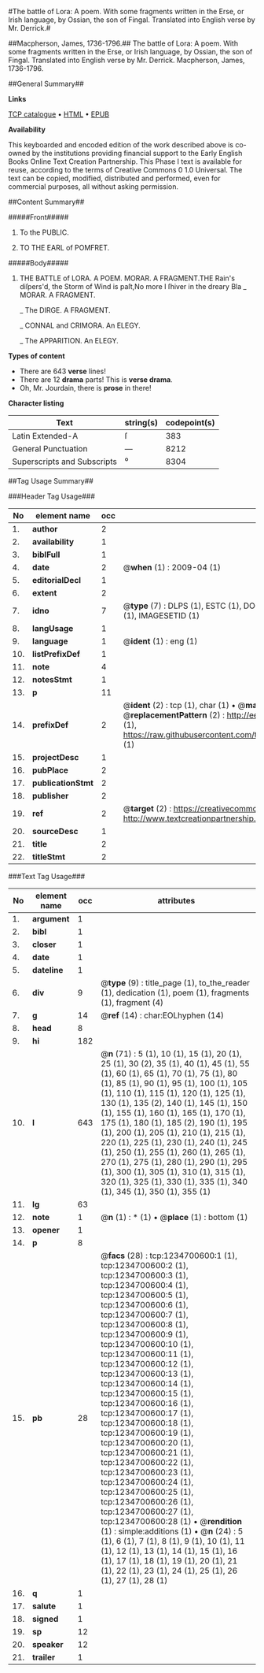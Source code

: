 #The battle of Lora: A poem. With some fragments written in the Erse, or Irish language, by Ossian, the son of Fingal. Translated into English verse by Mr. Derrick.#

##Macpherson, James, 1736-1796.##
The battle of Lora: A poem. With some fragments written in the Erse, or Irish language, by Ossian, the son of Fingal. Translated into English verse by Mr. Derrick.
Macpherson, James, 1736-1796.

##General Summary##

**Links**

[TCP catalogue](http://www.ota.ox.ac.uk/tcp/)  • 
[HTML](http://tei.it.ox.ac.uk/tcp/Texts-HTML/free/004/004774210.html)  • 
[EPUB](http://tei.it.ox.ac.uk/tcp/Texts-EPUB/free/004/004774210.epub)

**Availability**

This keyboarded and encoded edition of the
	       work described above is co-owned by the institutions
	       providing financial support to the Early English Books
	       Online Text Creation Partnership. This Phase I text is
	       available for reuse, according to the terms of Creative
	       Commons 0 1.0 Universal. The text can be copied,
	       modified, distributed and performed, even for
	       commercial purposes, all without asking permission.


##Content Summary##

#####Front#####

1. To the PUBLIC.

1. TO THE EARL of POMFRET.

#####Body#####

1. THE BATTLE of LORA. A POEM.
MORAR. A FRAGMENT.THE Rain's diſpers'd, the Storm of Wind is paſt,No more I ſhiver in the dreary Bla
    _ MORAR. A FRAGMENT.

    _ The DIRGE. A FRAGMENT.

    _ CONNAL and CRIMORA. An ELEGY.

    _ The APPARITION. An ELEGY.

**Types of content**

  * There are 643 **verse** lines!
  * There are 12 **drama** parts! This is **verse drama**.
  * Oh, Mr. Jourdain, there is **prose** in there!

**Character listing**


|Text|string(s)|codepoint(s)|
|---|---|---|
|Latin Extended-A|ſ|383|
|General Punctuation|—|8212|
|Superscripts             and Subscripts|⁰|8304|

##Tag Usage Summary##

###Header Tag Usage###

|No|element name|occ|attributes|
|---|---|---|---|
|1.|__author__|2||
|2.|__availability__|1||
|3.|__biblFull__|1||
|4.|__date__|2| @__when__ (1) : 2009-04 (1)|
|5.|__editorialDecl__|1||
|6.|__extent__|2||
|7.|__idno__|7| @__type__ (7) : DLPS (1), ESTC (1), DOCNO (1), TCP (1), GALEDOCNO (1), CONTENTSET (1), IMAGESETID (1)|
|8.|__langUsage__|1||
|9.|__language__|1| @__ident__ (1) : eng (1)|
|10.|__listPrefixDef__|1||
|11.|__note__|4||
|12.|__notesStmt__|1||
|13.|__p__|11||
|14.|__prefixDef__|2| @__ident__ (2) : tcp (1), char (1)  •  @__matchPattern__ (2) : ([0-9\-]+):([0-9IVX]+) (1), (.+) (1)  •  @__replacementPattern__ (2) : http://eebo.chadwyck.com/downloadtiff?vid=$1&page=$2 (1), https://raw.githubusercontent.com/textcreationpartnership/Texts/master/tcpchars.xml#$1 (1)|
|15.|__projectDesc__|1||
|16.|__pubPlace__|2||
|17.|__publicationStmt__|2||
|18.|__publisher__|2||
|19.|__ref__|2| @__target__ (2) : https://creativecommons.org/publicdomain/zero/1.0/ (1), http://www.textcreationpartnership.org/docs/. (1)|
|20.|__sourceDesc__|1||
|21.|__title__|2||
|22.|__titleStmt__|2||


###Text Tag Usage###

|No|element name|occ|attributes|
|---|---|---|---|
|1.|__argument__|1||
|2.|__bibl__|1||
|3.|__closer__|1||
|4.|__date__|1||
|5.|__dateline__|1||
|6.|__div__|9| @__type__ (9) : title_page (1), to_the_reader (1), dedication (1), poem (1), fragments (1), fragment (4)|
|7.|__g__|14| @__ref__ (14) : char:EOLhyphen (14)|
|8.|__head__|8||
|9.|__hi__|182||
|10.|__l__|643| @__n__ (71) : 5 (1), 10 (1), 15 (1), 20 (1), 25 (1), 30 (2), 35 (1), 40 (1), 45 (1), 55 (1), 60 (1), 65 (1), 70 (1), 75 (1), 80 (1), 85 (1), 90 (1), 95 (1), 100 (1), 105 (1), 110 (1), 115 (1), 120 (1), 125 (1), 130 (1), 135 (2), 140 (1), 145 (1), 150 (1), 155 (1), 160 (1), 165 (1), 170 (1), 175 (1), 180 (1), 185 (2), 190 (1), 195 (1), 200 (1), 205 (1), 210 (1), 215 (1), 220 (1), 225 (1), 230 (1), 240 (1), 245 (1), 250 (1), 255 (1), 260 (1), 265 (1), 270 (1), 275 (1), 280 (1), 290 (1), 295 (1), 300 (1), 305 (1), 310 (1), 315 (1), 320 (1), 325 (1), 330 (1), 335 (1), 340 (1), 345 (1), 350 (1), 355 (1)|
|11.|__lg__|63||
|12.|__note__|1| @__n__ (1) : * (1)  •  @__place__ (1) : bottom (1)|
|13.|__opener__|1||
|14.|__p__|8||
|15.|__pb__|28| @__facs__ (28) : tcp:1234700600:1 (1), tcp:1234700600:2 (1), tcp:1234700600:3 (1), tcp:1234700600:4 (1), tcp:1234700600:5 (1), tcp:1234700600:6 (1), tcp:1234700600:7 (1), tcp:1234700600:8 (1), tcp:1234700600:9 (1), tcp:1234700600:10 (1), tcp:1234700600:11 (1), tcp:1234700600:12 (1), tcp:1234700600:13 (1), tcp:1234700600:14 (1), tcp:1234700600:15 (1), tcp:1234700600:16 (1), tcp:1234700600:17 (1), tcp:1234700600:18 (1), tcp:1234700600:19 (1), tcp:1234700600:20 (1), tcp:1234700600:21 (1), tcp:1234700600:22 (1), tcp:1234700600:23 (1), tcp:1234700600:24 (1), tcp:1234700600:25 (1), tcp:1234700600:26 (1), tcp:1234700600:27 (1), tcp:1234700600:28 (1)  •  @__rendition__ (1) : simple:additions (1)  •  @__n__ (24) : 5 (1), 6 (1), 7 (1), 8 (1), 9 (1), 10 (1), 11 (1), 12 (1), 13 (1), 14 (1), 15 (1), 16 (1), 17 (1), 18 (1), 19 (1), 20 (1), 21 (1), 22 (1), 23 (1), 24 (1), 25 (1), 26 (1), 27 (1), 28 (1)|
|16.|__q__|1||
|17.|__salute__|1||
|18.|__signed__|1||
|19.|__sp__|12||
|20.|__speaker__|12||
|21.|__trailer__|1||
